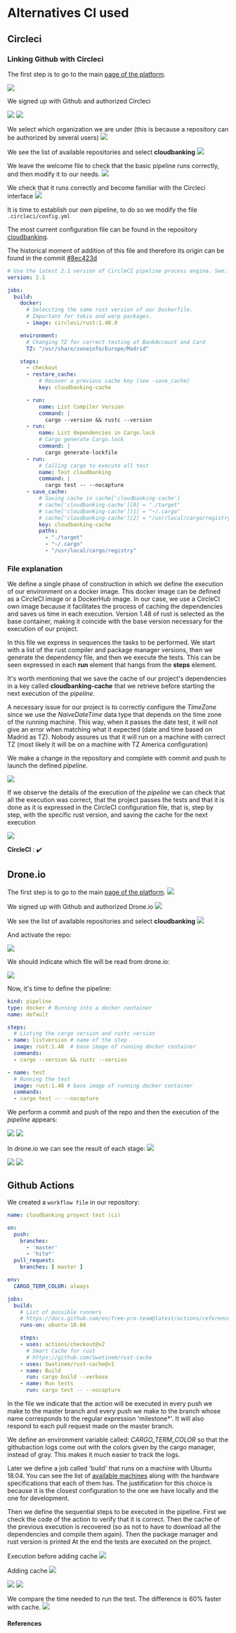 # Alternatives CI used

## Circleci

###  Linking Github with Circleci

The first step is to go to the main [page of the platform](http://circleci.com).

![](img/r3/00.png)


We signed up with Github and authorized Circleci

![](img/r3/01.png)
![](img/r3/02.png)

We select which organization we are under (this is because a repository can be authorized by several users)
![](img/r3/03.png)

We see the list of available repositories and select **cloudbanking**
![](img/r3/04.png)

We leave the welcome file to check that the basic pipeline runs correctly, and then modify it to our needs.
![](img/r3/05.png)


We check that it runs correctly and become familiar with the Circleci interface
![](img/r3/06.png)

It is time to establish our own pipeline, to do so we modify the file `.circleci/config.yml`


The most current configuration file can be found in the repository [cloudbanking](https://github.com/pepitoenpeligro/cloudbanking/blob/master/.circleci/config.yml).

The historical moment of addition of this file and therefore its origin can be found in the commit [#8ec423d](https://github.com/pepitoenpeligro/cloudbanking/commit/8ec423d73c48ad5e112b6923bad68f91c0e1c5b9#diff-78a8a19706dbd2a4425dd72bdab0502ed7a2cef16365ab7030a5a0588927bf47)


```yaml
# Use the latest 2.1 version of CircleCI pipeline process engine. See: https://circleci.com/docs/2.0/configuration-reference
version: 2.1

jobs:
  build:
    docker:
      # Seleccting the same rust version of our Dockerfile.
      # Important for tokio and warp packages.
      - image: circleci/rust:1.48.0

    environment:
      # Changing TZ for correct testing of BankAccount and Card
      TZ: "/usr/share/zoneinfo/Europe/Madrid"

    steps:
      - checkout
      - restore_cache:
          # Recover a previous cache key (see -save_cache)
          key: cloudbanking-cache

      - run:
          name: List Compiler Version
          command: | 
            cargo --version && rustc --version
      - run:
          name: List dependencies in Cargo.lock
          # Cargo generate Cargo.lock
          command: |
            cargo generate-lockfile
      - run:
          # Calling cargo to execute all test
          name: Test cloudbanking
          command: |
            cargo test -- --nocapture
      - save_cache:
          # Saving cache in cache['cloudbanking-cache']
          # cache['cloudbanking-cache'][0] = "./target"
          # cache['cloudbanking-cache'][1] = "~/.cargo"
          # cache['cloudbanking-cache'][2] = "/usr/local/cargo/registry"
          key: cloudbanking-cache
          paths:
            - "./target"
            - "~/.cargo"
            - "/usr/local/cargo/registry"
```


### File explanation

We define a single phase of construction in which we define the execution of our environment on a docker image.
This docker image can be defined as a CircleCI image or a DockerHub image. In our case, we use a CircleCI own image because it facilitates the process of caching the dependencies and saves us time in each execution. Version 1.48 of rust is selected as the base container, making it coincide with the base version necessary for the execution of our project.

In this file we express in sequences the tasks to be performed. We start with a list of the rust compiler and package manager versions, then we generate the dependency file, and then we execute the tests.
This can be seen expressed in each **run** element that hangs from the **steps** element.

It's worth mentioning that we save the cache of our project's dependencies in a key called **cloudbanking-cache** that we retrieve before starting the next execution of the *pipeline*. 

A necessary issue for our project is to correctly configure the *TimeZone* since we use the *NaiveDateTime* data type that depends on the time zone of the running machine. This way, when it passes the date test, it will not give an error when matching what it expected (date and time based on Madrid as TZ). Nobody assures us that it will run on a machine with correct TZ (most likely it will be on a machine with TZ America configuration)

We make a change in the repository and complete with commit and push to launch the defined *pipeline*.

![](img/r3/08.png)

If we observe the details of the execution of the *pipeline* we can check that all the execution was correct, that the project passes the tests and that it is done as it is expressed in the CircleCI configuration file, that is, step by step, with the specific rust version, and saving the cache for the next execution

![](img/r3/07.png)

**CircleCI** : :heavy_check_mark:



## Drone.io

The first step is to go to the main [page of the platform](https://www.drone.io).
![](img/r3/09.png)

We signed up with Github and authorized Drone.io
![](img/r3/10.png)


We see the list of available repositories and select **cloudbanking**
![](img/r3/11.png)

And activate the repo:

![](img/r3/12.png)

We should indicate which file will be read from drone.io:

![](img/r3/13.png)

Now, it's time to define the pipeline:


```yaml
kind: pipeline
type: docker # Running into a docker container
name: default

steps:
  # Listing the cargo version and rustc version
- name: listversion # name of the step
  image: rust:1.48  # base image of running docker container
  commands: 
  - cargo --version && rustc --version

- name: test
  # Running the test
  image: rust:1.48 # base image of running docker container
  commands:
  - cargo test -- --nocapture
```

We perform a commit and push of the repo and then the execution of the *pipeline* appears:

![](img/r3/14.png)
![](img/r3/15.png)

In drone.io we can see the result of each stage:
![](img/r3/16.png)


![](img/r3/17.png)
![](img/r3/18.png)



## Github Actions

We created a `workflow file` in our repository:


```yaml
name: cloudbanking proyect test (ci)

on:
  push:
    branches: 
      - 'master'
      - 'hito*'
  pull_request:
    branches: [ master ]

env:
  CARGO_TERM_COLOR: always

jobs:
  build:
    # List of possible runners 
    # https://docs.github.com/en/free-pro-team@latest/actions/reference/specifications-for-github-hosted-runners#supported-runners-and-hardware-resources
    runs-on: ubuntu-18.04

    steps:
    - uses: actions/checkout@v2
      # Smart Cache for rust
      # https://github.com/Swatinem/rust-cache
    - uses: Swatinem/rust-cache@v1
    - name: Build
      run: cargo build --verbose
    - name: Run tests
      run: cargo test -- --nocapture

```

In the file we indicate that the action will be executed in every push we make to the master branch and every push we make to the branch whose name corresponds to the regular expression 'milestone*'.
It will also respond to each pull request made on the master branch.

We define an environment variable called: *CARGO_TERM_COLOR* so that the githubaction logs come out with the colors given by the cargo manager, instead of gray. This makes it much easier to track the logs.

Later we define a job called 'build' that runs on a machine with Ubuntu 18.04. You can see the list of [available machines](https://docs.github.com/en/free-pro-team@latest/actions/reference/specifications-for-github-hosted-runners#support-runners-and-hardware-resources) along with the hardware specifications that each of them has. The justification for this choice is because it is the closest configuration to the one we have locally and the one for development.

Then we define the sequential steps to be executed in the pipeline.
First we check the code of the action to verify that it is correct.
Then the cache of the previous execution is recovered (so as not to have to download all the dependencies and compile them again).
Then the package manager and rust version is printed
At the end the tests are executed on the project.


Execution before adding cache
![](img/r3/19.png)

Adding cache
![](img/r3/20.png)


![](img/r3/21.png)
![](img/r3/22.png)


We compare the time needed to run the test. The difference is 60% faster with cache.
![](img/r3/23.png)




#### References